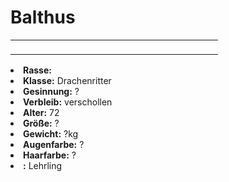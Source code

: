 # Balthus

<primary-label ref="npc"/>

<secondary-label ref="faergria"/>

<secondary-label ref="adrestia"/>

<table>
<tr><td>
<p>

</p>

</td><td width="300">
<!-- Edit here -->
<img src="" alt="" />
</td></tr>
</table>

<procedure title="Allgemeine Informationen">
<list columns="2">
<li><b>Rasse:</b> <a href="Folks.md" anchor="menschen"></a></li>
<li><b>Klasse:</b> Drachenritter</li>
<li><b>Gesinnung:</b> ?</li>
<li><b>Verbleib:</b> verschollen</li>
</list>
</procedure>

<procedure title="Aussehen">
<list columns="3">
<li><b>Alter:</b> 72</li>
<li><b>Größe:</b> ?</li>
<li><b>Gewicht:</b> ?kg</li>
<li><b>Augenfarbe:</b> ?</li>
<li><b>Haarfarbe:</b> ?</li>
</list>
</procedure>

<procedure title="Beziehungen">
<list columns="2">
<li><b><a href="Nayru.md"></a>:</b> Lehrling</li>
</list>
</procedure>

<!--
## Notizen

- **Ziele:** 
- **Geheimnisse:** 
-->